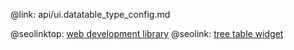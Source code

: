 @link: api/ui.datatable_type_config.md

@seolinktop: [web development library](https://webix.com)
@seolink: [tree table widget](https://webix.com/widget/treetable/)